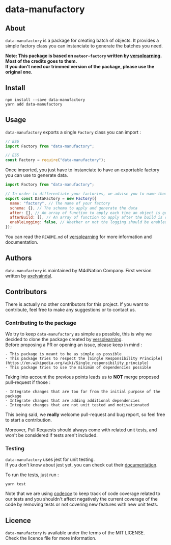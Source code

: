 # data-manufactory

## About

`data-manufactory` is a package for creating batch of objects.
It provides a simple factory class you can instanciate to generate the batches you need.

**Note: This package is based on `meteor-factory` written by [versolearning](https://github.com/versolearning).  
Most of the credits goes to them.  
If you don't need our trimmed version of the package, please use the original one.**

## Install

`npm install --save data-manufactory`  
`yarn add data-manufactory`

## Usage

`data-manufactory` exports a single `Factory` class you can import :

```javascript
// ES6
import Factory from "data-manufactory";

// ES5
const Factory = require("data-manufactory");
```

Once imported, you just have to instanciate to have an exportable factory you can use to generate data.

```javascript
import Factory from "data-manufactory";

// In order to differentiate your factories, we advise you to name them as the data being generated
export const DataFactory = new Factory({
  name: "factory", // The name of your factory
  schema: {}, // The schema to apply and generate the data
  after: [], // An array of function to apply each time an object is generated during build
  afterBuild: [], // An array of function to apply after the build is completed
  enableLogging: false, // Whether or not the logging should be enabled for this seeder
});
```

You can read the `README.md` of [versolearning](https://github.com/versolearning/meteor-factory/blob/master/README.md) for more information and documentation.

## Authors

`data-manufactory` is maintained by M4dNation Company.
First version written by [axelvaindal](https://github.com/axelvaindal).

## Contributors

There is actually no other contributors for this project.
If you want to contribute, feel free to make any suggestions or to contact us.

### Contributing to the package

We try to keep `data-manufactory` as simple as possible, this is why we decided to clone the package created by [versolearning](https://github.com/versolearning).  
Before proposing a PR or opening an issue, please keep in mind :

    - This package is meant to be as simple as possible
    - This package tries to respect the [Single Responsibility Principle](https://en.wikipedia.org/wiki/Single_responsibility_principle)
    - This package tries to use the minimum of dependencies possible

Taking into account the previous points leads us to **NOT** merge proposed pull-request if those :

    - Integrate changes that are too far from the initial purpose of the package
    - Integrate changes that are adding additional dependencies
    - Integrate changes that are not unit tested and motivationated

This being said, we **really** welcome pull-request and bug report, so feel free to start a contribution.

Moreover, Pull Requests should always come with related unit tests, and won't be considered if tests aren't included.

### Testing

`data-manufactory` uses jest for unit testing.  
If you don't know about jest yet, you can check out their [documentation](https://jestjs.io/en/).

To run the tests, just run :

`yarn test`

Note that we are using [codecov](https://codecov.io) to keep track of code coverage related to our tests and you shouldn't affect negatively the current coverage of the code by removing tests or not covering new features with new unit tests.

## Licence

`data-manufactory` is available under the terms of the MIT LICENSE.  
Check the licence file for more information.
